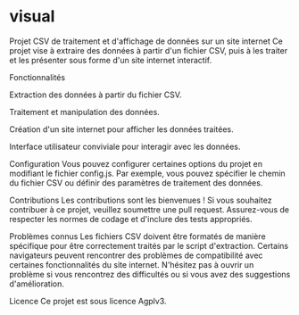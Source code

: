 # visual

Projet CSV de traitement et d'affichage de données sur un site internet
Ce projet vise à extraire des données à partir d'un fichier CSV, puis à les traiter et les présenter sous forme d'un site internet interactif.

Fonctionnalités

Extraction des données à partir du fichier CSV.

Traitement et manipulation des données.

Création d'un site internet pour afficher les données traitées.

Interface utilisateur conviviale pour interagir avec les données.


Configuration
Vous pouvez configurer certaines options du projet en modifiant le fichier config.js. Par exemple, vous pouvez spécifier le chemin du fichier CSV ou définir des paramètres de traitement des données.

Contributions
Les contributions sont les bienvenues ! Si vous souhaitez contribuer à ce projet, veuillez soumettre une pull request. Assurez-vous de respecter les normes de codage et d'inclure des tests appropriés.

Problèmes connus
Les fichiers CSV doivent être formatés de manière spécifique pour être correctement traités par le script d'extraction.
Certains navigateurs peuvent rencontrer des problèmes de compatibilité avec certaines fonctionnalités du site internet.
N'hésitez pas à ouvrir un problème si vous rencontrez des difficultés ou si vous avez des suggestions d'amélioration.

Licence
Ce projet est sous licence Agplv3. 
